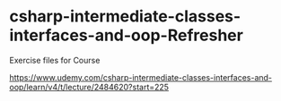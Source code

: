 ﻿# csharp-intermediate-classes-interfaces-and-oop-Refresher
 
Exercise files for Course

https://www.udemy.com/csharp-intermediate-classes-interfaces-and-oop/learn/v4/t/lecture/2484620?start=225
